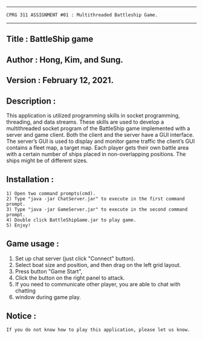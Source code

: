 ***************************************************************************
	CPRG 311 ASSIGNMENT #01 : Multithreaded Battleship Game.
***************************************************************************

## Title   : BattleShip game

## Author  : Hong, Kim, and Sung.

## Version : February 12, 2021.

## Description :
This application is utilized programming skills in socket programming, 
threading, and data streams. These skills are used to develop a multithreaded 
socket program of the BattleShip game implemented with a server and game client. 
Both the client and the server have a GUI interface. The server’s GUI is used 
to display and monitor game traffic the client’s GUI contains a fleet map, a 
target map. Each player gets their own battle area with a certain number of ships 
placed in non-overlapping positions. The ships might be of different sizes.

## Installation :
	1) Open two command prompts(cmd).
	2) Type "java -jar ChatServer.jar" to execute in the first command prompt.
	3) Type "java -jar GameServer.jar" to execute in the second command prompt.
	4) Double click BattleShipGame.jar to play game.
	5) Enjoy!

## Game usage :
  1) Set up chat server (just click "Connect" button).
  2) Select boat size and position, and then drag on the left grid layout.
  3) Press button "Game Start", 
  4) Click the button on the right panel to attack.
  5) If you need to communicate other player, you are able to chat with chatting 
  6) window during game play.

## Notice :
	If you do not know how to play this application, please let us know.



